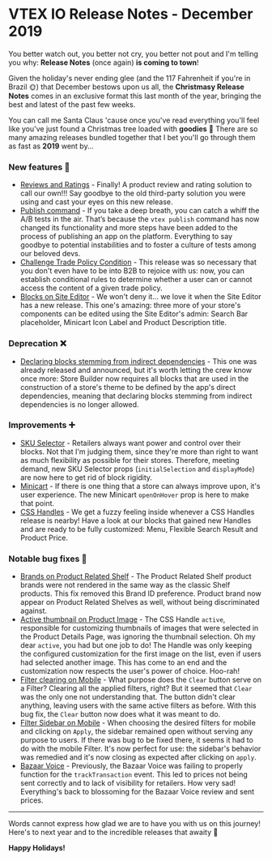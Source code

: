# VTEX IO Release Notes - December 2019

You better watch out, you better not cry, you better not pout and I'm telling you why: **Release Notes** (once again) **is coming to town**!

Given the holiday's never ending glee (and the 117 Fahrenheit if you're in Brazil :sun_with_face:) that December bestows upon us all, the **Christmasy Release Notes** comes in an exclusive format this last month of the year, bringing the best and latest of the past few weeks.

You can call me Santa Claus 'cause once you've read everything you'll feel like you've just found a Christmas tree loaded with **goodies** :christmas_tree: There are so many amazing releases bundled together that I bet you'll go through them as fast as **2019** went by...

### New features  :rocket: 

- [Reviews and Ratings](https://vtex.io/docs/releases/2019-week-47-48-49-50-51/reviews-and-ratings) - Finally! A product review and rating solution to call our own!!! Say goodbye to the old third-party solution you were using and cast your eyes on this new release.
- [Publish command](https://vtex.io/docs/releases/2019-week-47-48-49-50-51/publish-command) - If you take a deep breath, you can catch a whiff the A/B tests in the air. That’s because the `vtex publish` command has now changed its functionality and more steps have been added to the process of publishing an app on the platform. Everything to say goodbye to potential instabilities and to foster a culture of tests among our beloved devs.
- [Challenge Trade Policy Condition](https://vtex.io/docs/releases/2019-week-47-48-49-50-51/challenge-trade-policy-condition) - This release was so necessary that you don't even have to be into B2B to rejoice with us: now, you can establish conditional rules to determine whether a user can or cannot access the content of a given trade policy. 
- [Blocks on Site Editor](https://vtex.io/docs/releases/2019-week-47-48-49-50-51/blocks-on-site-editor) - We won't deny it... we love it when the Site Editor has a new release. This one's amazing: three more of your store's components can be edited using the Site Editor's admin: Search Bar placeholder, Minicart Icon Label and Product Description title.  

### Deprecation :x: 

- [Declaring blocks stemming from indirect dependencies](https://vtex.io/docs/releases/2019-12-12/declaring-blocks-stemming-from-indirect-dependencies) - This one was already released and announced, but it's worth letting the crew know once more: Store Builder now requires all blocks that are used in the construction of a store's theme to be defined by the app's direct dependencies, meaning that declaring blocks stemming from indirect dependencies is no longer allowed.
 
### Improvements :heavy_plus_sign:

- [SKU Selector](https://vtex.io/docs/releases/2019-week-47-48-49-50-51/sku-selector) - Retailers always want power and control over their blocks. Not that I'm judging them, since they're more than right to want as much flexibility as possible for their stores. Therefore, meeting demand, new SKU Selector props (`initialSelection` and `displayMode`) are now here to get rid of block rigidity.
- [Minicart](https://vtex.io/docs/releases/2019-week-47-48-49-50-51/minicart) - If there is one thing that a store can always improve upon, it's user experience. The new Minicart `openOnHover` prop is here to make that point.  
- [CSS Handles](https://vtex.io/docs/releases/2019-week-47-48-49-50-51/css-handles) - We get a fuzzy feeling inside whenever a CSS Handles release is nearby! Have a look at our blocks that gained new Handles and are ready to be fully customized: Menu, Flexible Search Result and Product Price.

### Notable bug fixes  :bug:

- [Brands on Product Related Shelf](https://github.com/vtex-apps/shelf/pull/199) - The Product Related Shelf product brands were not rendered in the same way as the classic Shelf products. This fix removed this Brand ID preference. Product brand now appear on Product Related Shelves as well, without being discriminated against. 
- [Active thumbnail on Product Image](https://github.com/vtex-apps/store-components/pull/641) - The CSS Handle `active`, responsible for customizing thumbnails of images that were selected in the Product Details Page, was ignoring the thumbnail selection. Oh my dear `active`, you had but one job to do! The Handle was only keeping the configured customization for the first image on the list, even if users had selected another image. This has come to an end and the customization now respects the user's power of choice. Hoo-rah! 
- [Filter clearing on Mobile](https://github.com/vtex-apps/search-result/pull/283) - What purpose does the `Clear` button serve on a Filter? Clearing all the applied filters, right? But it seemed that `Clear` was the only one not understanding that. The button didn't clear anything, leaving users with the same active filters as before. With this bug fix, the `Clear` button now does what it was meant to do. 
- [Filter Sidebar on Mobile](https://github.com/vtex-apps/search-result/pull/282) - When choosing the desired filters for mobile and clicking on `Apply`, the sidebar remained open without serving any purpose to users. If there was bug to be fixed there, it seems it had to do with the mobile Filter. It's now perfect for use: the sidebar's behavior was remedied and it's now closing as expected after clicking on `apply`. 
- [Bazaar Voice](https://github.com/vtex-apps/bazaarvoice/pull/24) - Previously, the Bazaar Voice was failing to properly function for the `trackTransaction` event. This led to prices not being sent correctly and to lack of visibility for retailers. How very sad! Everything's back to blossoming for the Bazaar Voice review and sent prices. 

--- 

Words cannot express how glad we are to have you with us on this journey! 
Here's to next year and to the incredible releases that awaity :beers:

**Happy Holidays!**
